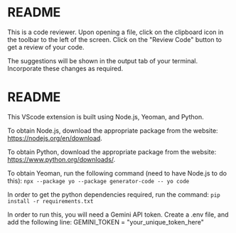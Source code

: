 # README

This is a code reviewer. Upon opening a file, click on the clipboard icon in the toolbar to the left of the screen. Click on the "Review Code" button to get a review of your code. 

The suggestions will be shown in the output tab of your terminal. Incorporate these changes as required. 

# README

This VScode extension is built using Node.js, Yeoman, and Python. 

To obtain Node.js, download the appropriate package from the website: https://nodejs.org/en/download.

To obtain Python, download the appropriate package from the website: https://www.python.org/downloads/.

To obtain Yeoman, run the following command (need to have Node.js to do this): 
```npx --package yo --package generator-code -- yo code```

In order to get the python dependencies required, run the command: 
```pip install -r requirements.txt```

In order to run this, you will need a Gemini API token. Create a .env file, and add the following line: 
GEMINI_TOKEN = "your_unique_token_here"
